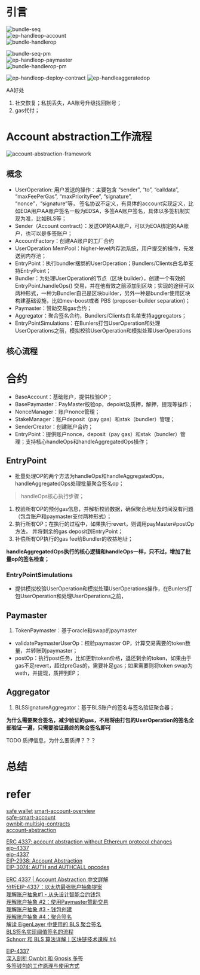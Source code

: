 
# 引言

![bundle-seq](/image/bundle-seq.svg)   
![ep-handleop-account](/image/ep-handleop-account.webp)     
![bundle-handlerop](/image/bundle-handlerop.png)  

  
![bundle-seq-pm](/image/bundle-seq-pm.svg)   
![ep-handleop-paymaster](/image/ep-handleop-paymaster.webp)  
![bundle-handlerop-pm](/image/bundle-handlerop-pm.png)  

![ep-handleop-deploy-contract](/image/ep-handleop-deploy-contract.webp)
![ep-handleaggeratedop](/image/ep-handleaggeratedop.webp)   

AA好处
1. 社交恢复；私钥丢失，AA账号升级找回账号；
2. gas代付；

# Account abstraction工作流程

![account-abstraction-framework](/image/account-abstraction-framework.png)     


## 概念
* UserOperation: 用户发送的操作：主要包含 “sender”, “to”, “calldata”, “maxFeePerGas”, “maxPriorityFee”, “signature”, “nonce”，“signature”等， 签名协议不定义，有具体的account实现定义，比如EOA用户AA账户签名一般为EDSA，多签AA账户签名，具体以多签机制实现为准，比如BLS等；
* Sender（Account contract）：发送OP的AA账户，可以为EOA绑定的AA账户，也可以是多签账户；
* AccountFactory：创建AA账户的工厂合约
* UserOperation  MemPool：higher-level内存池系统，用户提交的操作，先发送到内存池；
* EntryPoint：执行bundler捆绑的UserOperation；Bundlers/Clients白名单支持EntryPoint；
* Bundler：为处理UserOperation的节点（区块 builder），创建一个有效的EntryPoint.handleOps() 交易，并在他有效之前添加到区块；实现的途径可以两种形式，一种为Bundler自己是区块builder，另外一种是bundler使用区块构建基础设施，比如mev-boost或者 PBS (proposer-builder separation)；
* Paymaster：赞助交易gas合约；
* Aggregator：聚合签名合约，Bundlers/Clients白名单支持aggregators；
* EntryPointSimulations：在Bunlers打包UserOperation和处理UserOperations之前，模拟校验UserOperation和模拟处理UserOperations


## 核心流程



# 合约

<!-- 合约架构图 -->

* BaseAccount：基础账户，提供校验OP；
* BasePaymaster：PayMaster校验op，depoist及质押，解押，提现等操作；
* NonceManager：账户nonce管理；
* StakeManager：账户deposit（pay gas）和stak（bundler）管理；
* SenderCreator：创建账户合约；
* EntryPoint：提供账户nonce，deposit（pay gas）和stak（bundler）管理；支持核心handleOps和handleAggregatedOps操作；

## EntryPoint
* 批量处理OP的两个方法为handleOps和handleAggregatedOps，handleAggregatedOps处理批量聚合签名op；

> handleOps核心执行步骤；
1. 校验所有OP的预付gas信息，并解析校验数据，确保聚合地址及时间没有问题（包含账户和paymaster支付两种形式）；
2. 执行所有OP；在执行的过程中，如果执行revert，则调用payMaster#postOp方法， 并将剩余的gas deposit到EntryPoint；
3. 补偿所有OP执行的gas fee给Bundler的收益地址；

**handleAggregatedOps执行的核心逻辑和handleOps一样，只不过，增加了批量op的签名检查；**

### EntryPointSimulations
* 提供模拟校验UserOperation和模拟处理UserOperations操作，在Bunlers打包UserOperation和处理UserOperations之前，

## Paymaster

1. TokenPaymaster：基于oracle和swap的paymaster
* validatePaymasterUserOp：校验paymaster OP，计算交易需要的token数量，并转账到paymaster；
* postOp：执行post任务，比如更新token价格，退还剩余的token，如果由于gas不足revert，超过preGas的，需要补足gas；如果需要则将token swap为weth，并提现，质押到EP；

## Aggregator
1. BLSSignatureAggregator：基于BLS账户的签名与签名验证聚合器；

**为什么需要聚合签名，减少验证的gas，不用将由打包的UserOperation的签名全部验证一遍，只需要验证最终的聚合签名即可**


TODO 质押信息，为什么要质押？？？


# 总结




# refer
[safe wallet](https://safe.global/wallet) 
[smart-account-overview](https://docs.safe.global/advanced/smart-account-overview)   
[safe-smart-account](https://github.com/Donaldhan/safe-smart-account)  
[ownbit-multisig-contracts](https://github.com/Donaldhan/ownbit-multisig-contracts)    
[account-abstraction](https://github.com/Donaldhan/account-abstraction) 
[]() 
[]() 



[ERC 4337: account abstraction without Ethereum protocol changes](https://medium.com/infinitism/erc-4337-account-abstraction-without-ethereum-protocol-changes-d75c9d94dc4a)    
[eip-4337](https://github.com/ethereum/EIPs/blob/e4519f1e182e5ec49d99022532b54369e8b293e9/EIPS/eip-4337.md)      
[eip-4337](https://eips.ethereum.org/EIPS/eip-4337)    
[EIP-2938: Account Abstraction ](https://eips.ethereum.org/EIPS/eip-2938)     
[EIP-3074: AUTH and AUTHCALL opcodes ](https://eips.ethereum.org/EIPS/eip-3074) 


[ERC 4337 | Account Abstraction 中文詳解](https://medium.com/@alan890104/erc-4337-account-abstraction-37535ff5fe24)  
[分析EIP-4337：以太坊最强账户抽象提案](https://learnblockchain.cn/article/5768)   
[理解账户抽象#1 - 从头设计智能合约钱包](https://learnblockchain.cn/article/5426)   
[理解账户抽象 #2：使用Paymaster赞助交易](https://learnblockchain.cn/article/5432)     
[理解账户抽象 #3 - 钱包创建](https://learnblockchain.cn/article/5442)    
[理解账户抽象 #4：聚合签名](https://learnblockchain.cn/article/5483)   
[解读 EigenLayer 中使用的 BLS 聚合签名](https://learnblockchain.cn/article/7855)    
[BLS签名实现阈值签名的流程](https://learnblockchain.cn/2019/08/29/bls)     
[Schnorr 和 BLS 算法详解丨区块链技术课程 #4](https://learnblockchain.cn/article/8364)     


[EIP-4337](https://www.notion.so/plancker/EIP-4337-0baad80755eb498c81d4651ccb527eb2)       
[深入剖析 Ownbit 和 Gnosis 多签](https://learnblockchain.cn/article/1902)      
[多签钱包的工作原理与使用方式](https://learnblockchain.cn/article/4077)    
[]()    
[]()    
[]()    


